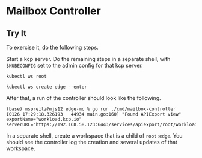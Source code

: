 # Mailbox Controller

## Try It

To exercise it, do the following steps.

Start a kcp server.  Do the remaining steps in a separate shell, with
`$KUBECONFIG` set to the admin config for that kcp server.

`kubectl ws root`

`kubectl ws create edge --enter`

After that, a run of the controller should look like the following.

```
(base) mspreitz@mjs12 edge-mc % go run ./cmd/mailbox-controller
I0126 17:29:18.326193   44934 main.go:160] "Found APIExport view" exportName="workload.kcp.io" serverURL="https://192.168.58.123:6443/services/apiexport/root/workload.kcp.io"
```

In a separate shell, create a workspace that is a child of
`root:edge`.  You should see the controller log the creation and
several updates of that workspace.
